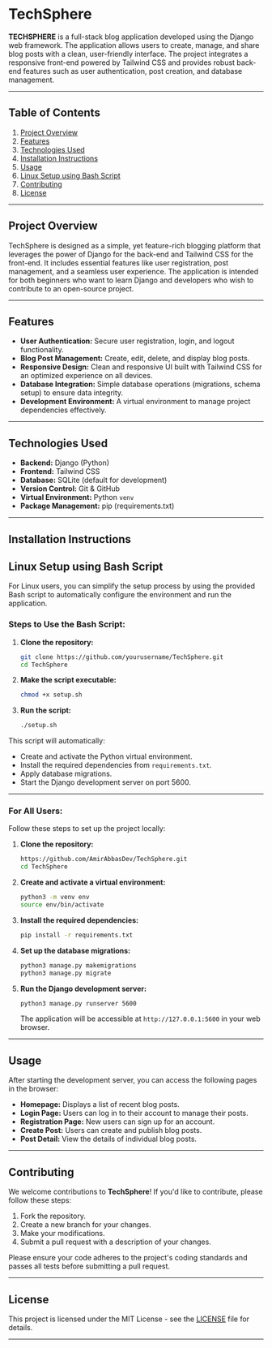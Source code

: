 # TechSphere

**TECHSPHERE** is a full-stack blog application developed using the Django web framework. The application allows users to create, manage, and share blog posts with a clean, user-friendly interface. The project integrates a responsive front-end powered by Tailwind CSS and provides robust back-end features such as user authentication, post creation, and database management.

---

## Table of Contents

1. [Project Overview](#project-overview)
2. [Features](#features)
3. [Technologies Used](#technologies-used)
4. [Installation Instructions](#installation-instructions)
5. [Usage](#usage)
6. [Linux Setup using Bash Script](#linux-setup-using-bash-script)
7. [Contributing](#contributing)
8. [License](#license)

---

## Project Overview

TechSphere is designed as a simple, yet feature-rich blogging platform that leverages the power of Django for the back-end and Tailwind CSS for the front-end. It includes essential features like user registration, post management, and a seamless user experience. The application is intended for both beginners who want to learn Django and developers who wish to contribute to an open-source project.

---

## Features

- **User Authentication:** Secure user registration, login, and logout functionality.
- **Blog Post Management:** Create, edit, delete, and display blog posts.
- **Responsive Design:** Clean and responsive UI built with Tailwind CSS for an optimized experience on all devices.
- **Database Integration:** Simple database operations (migrations, schema setup) to ensure data integrity.
- **Development Environment:** A virtual environment to manage project dependencies effectively.

---

## Technologies Used

- **Backend:** Django (Python)
- **Frontend:** Tailwind CSS
- **Database:** SQLite (default for development)
- **Version Control:** Git & GitHub
- **Virtual Environment:** Python `venv`
- **Package Management:** pip (requirements.txt)

---

## Installation Instructions

## Linux Setup using Bash Script

For Linux users, you can simplify the setup process by using the provided Bash script to automatically configure the environment and run the application.

### Steps to Use the Bash Script:

1. **Clone the repository:**

   ```bash
   git clone https://github.com/yourusername/TechSphere.git
   cd TechSphere
   ```

2. **Make the script executable:**

   ```bash
   chmod +x setup.sh
   ```

3. **Run the script:**
   ```bash
   ./setup.sh
   ```

This script will automatically:

- Create and activate the Python virtual environment.
- Install the required dependencies from `requirements.txt`.
- Apply database migrations.
- Start the Django development server on port 5600.

---

### For All Users:

Follow these steps to set up the project locally:

1. **Clone the repository:**

   ```bash
   https://github.com/AmirAbbasDev/TechSphere.git
   cd TechSphere
   ```

2. **Create and activate a virtual environment:**

   ```bash
   python3 -m venv env
   source env/bin/activate
   ```

3. **Install the required dependencies:**

   ```bash
   pip install -r requirements.txt
   ```

4. **Set up the database migrations:**

   ```bash
   python3 manage.py makemigrations
   python3 manage.py migrate
   ```

5. **Run the Django development server:**

   ```bash
   python3 manage.py runserver 5600
   ```

   The application will be accessible at `http://127.0.0.1:5600` in your web browser.

---

## Usage

After starting the development server, you can access the following pages in the browser:

- **Homepage:** Displays a list of recent blog posts.
- **Login Page:** Users can log in to their account to manage their posts.
- **Registration Page:** New users can sign up for an account.
- **Create Post:** Users can create and publish blog posts.
- **Post Detail:** View the details of individual blog posts.

---

## Contributing

We welcome contributions to **TechSphere**! If you'd like to contribute, please follow these steps:

1. Fork the repository.
2. Create a new branch for your changes.
3. Make your modifications.
4. Submit a pull request with a description of your changes.

Please ensure your code adheres to the project's coding standards and passes all tests before submitting a pull request.

---

## License

This project is licensed under the MIT License - see the [LICENSE](LICENSE) file for details.

---
